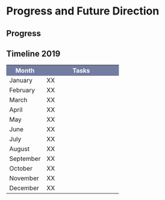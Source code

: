 # Progress and Future Direction

## Progress


## Timeline 2019

<table>
    <col width="5">
    <col width="200">
<tr>
    <th bgcolor="#737CA1"><font COLOR="#FFFFFF"><strong>Month</strong></font></th>
    <th bgcolor="#737CA1"><font COLOR="#FFFFFF"><strong>Tasks</strong></font></th>
</tr>

<tr>
    <td> January </td><td> XX </td> 
</tr>

<tr>
    <td> February </td><td> XX </td> 
</tr>

<tr>
    <td> March </td><td> XX </td> 
</tr>

<tr>
    <td> April </td><td> XX </td> 
</tr>

<tr>
    <td> May </td><td> XX </td> 
</tr>

<tr>
    <td> June </td><td> XX </td> 
</tr>

<tr>
    <td> July </td><td> XX </td> 
</tr>

<tr>
    <td> August </td><td> XX </td> 
</tr>

<tr>
    <td> September </td><td> XX </td> 
</tr>

<tr>
    <td> October </td><td> XX </td> 
</tr>

<tr>
    <td> November </td><td> XX </td> 
</tr>

<tr>
    <td> December </td><td> XX </td> 
</tr>

</table>

